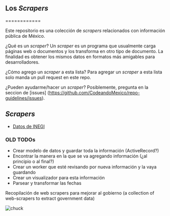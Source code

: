 ## Los _Scrapers_
============

Este repositorio es una colección de _scrapers_ relacionados con información pública de México.

¿Qué es un _scraper_?
Un _scraper_ es un programa que usualmente carga páginas web o documentos y los transforma en otro tipo de documento. La finalidad es obtener los mismos datos en formatos más amigables para desarrolladores.

¿Cómo agrego un _scraper_ a esta lista?
Para agregar un _scraper_ a esta lista solo manda un pull request en este repo.

¿Pueden ayudarme/hacer un _scraper_?
Posiblemente, pregunta en la seccion de [issues] (https://github.com/CodeandoMexico/repo-guidelines/issues).

## _Scrapers_
- [Datos de INEGI](https://github.com/CodeandoMexico/los-scrapers/tree/master/script/inegi)







### OLD TODOs

 * Crear modelo de datos y guardar toda la información (ActiveRecord?)
 * Encontrar la manera en la que se va agregando información (¿al principio o
 al final?)
 * Crear un worker que esté revisando por nueva información y la vaya guardando
 * Crear un visualizador para esta información
 * Parsear y transformar las fechas

Recopilación de web scrapers para mejorar al gobierno (a collection of
web-scrapers to extract government data)

![chuck](https://si0.twimg.com/profile_images/1697024721/Chuck_Norris.jpg)
